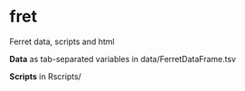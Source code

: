 fret
====

Ferret data, scripts and html

**Data** as tab-separated variables in data/FerretDataFrame.tsv

**Scripts** in Rscripts/